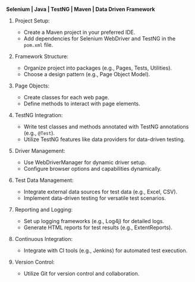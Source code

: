 **Selenium | Java | TestNG | Maven | Data Driven Framework**

1. Project Setup:
   - Create a Maven project in your preferred IDE.
   - Add dependencies for Selenium WebDriver and TestNG in the `pom.xml` file.

2. Framework Structure:
   - Organize project into packages (e.g., Pages, Tests, Utilities).
   - Choose a design pattern (e.g., Page Object Model).

3. Page Objects:
   - Create classes for each web page.
   - Define methods to interact with page elements.

4. TestNG Integration:
   - Write test classes and methods annotated with TestNG annotations (e.g., `@Test`).
   - Utilize TestNG features like data providers for data-driven testing.

5. Driver Management:
   - Use WebDriverManager for dynamic driver setup.
   - Configure browser options and capabilities dynamically.

6. Test Data Management:
   - Integrate external data sources for test data (e.g., Excel, CSV).
   - Implement data-driven testing for versatile test scenarios.

7. Reporting and Logging:
   - Set up logging frameworks (e.g., Log4j) for detailed logs.
   - Generate HTML reports for test results (e.g., ExtentReports).

8. Continuous Integration:
   - Integrate with CI tools (e.g., Jenkins) for automated test execution.

9. Version Control:
   - Utilize Git for version control and collaboration.

